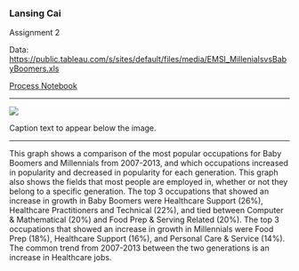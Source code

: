 ### Lansing Cai

Assignment 2

Data: https://public.tableau.com/s/sites/default/files/media/EMSI_MillenialsvsBabyBoomers.xls


[Process Notebook](a2-Cai.pdf)

---

![](a2-lastname.jpg)

Caption text to appear below the image.

---

This graph shows a comparison of the most popular occupations for Baby Boomers and Millennials from 2007-2013, and which occupations increased in popularity and decreased in popularity for each generation. This graph also shows the fields that most people are employed in, whether or not they belong to a specific generation. The top 3 occupations that showed an increase in growth in Baby Boomers were Healthcare Support (26%), Healthcare Practitioners and Technical (22%), and tied between Computer & Mathematical (20%) and Food Prep & Serving Related (20%). The top 3 occupations that showed an increase in growth in Millennials were Food Prep (18%), Healthcare Support (16%), and Personal Care & Service (14%). The common trend from 2007-2013 between the two generations is an increase in Healthcare jobs. 